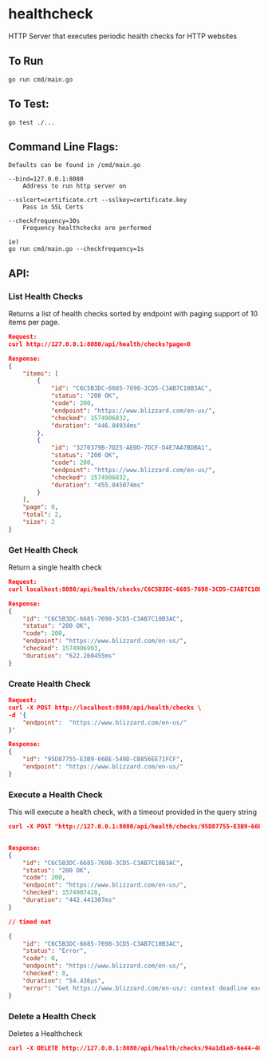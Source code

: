 # healthcheck
HTTP Server that executes periodic health checks for HTTP websites

## To Run
```
go run cmd/main.go
```

## To Test:
```
go test ./...
```

## Command Line Flags:
```
Defaults can be found in /cmd/main.go

--bind=127.0.0.1:8080
    Address to run http server on

--sslcert=certificate.crt --sslkey=certificate.key
    Pass in SSL Certs

--checkfrequency=30s
    Frequency healthchecks are performed

ie)
go run cmd/main.go --checkfrequency=1s
```

## API:
### List Health Checks
Returns a list of health checks sorted by endpoint with paging support of 10 items per page.
```json
Request:
curl http://127.0.0.1:8080/api/health/checks?page=0

Response:
{
    "items": [
        {
            "id": "C6C5B3DC-6685-7698-3CD5-C3AB7C10B3AC",
            "status": "200 OK",
            "code": 200,
            "endpoint": "https://www.blizzard.com/en-us/",
            "checked": 1574906832,
            "duration": "446.04934ms"
        },
        {
            "id": "3270379B-7D25-AE0D-7DCF-D4E7AA7BDBA1",
            "status": "200 OK",
            "code": 200,
            "endpoint": "https://www.blizzard.com/en-us/",
            "checked": 1574906832,
            "duration": "455.045074ms"
        }
    ],
    "page": 0,
    "total": 2,
    "size": 2
}
```

### Get Health Check
Return a single health check
```json
Request:
curl localhost:8080/api/health/checks/C6C5B3DC-6685-7698-3CD5-C3AB7C10B3AC

Response:
{
    "id": "C6C5B3DC-6685-7698-3CD5-C3AB7C10B3AC",
    "status": "200 OK",
    "code": 200,
    "endpoint": "https://www.blizzard.com/en-us/",
    "checked": 1574906993,
    "duration": "622.260455ms"
}
```

### Create Health Check

```json
Request:
curl -X POST http://localhost:8080/api/health/checks \
-d '{
    "endpoint":  "https://www.blizzard.com/en-us/"
}'

Response:
{
    "id": "95D87755-E3B9-66BE-549D-CB856EE71FCF",
    "endpoint": "https://www.blizzard.com/en-us/"
}
```

### Execute a Health Check
This will execute a health check, with a timeout provided in the query string

```json
curl -X POST "http://127.0.0.1:8080/api/health/checks/95D87755-E3B9-66BE-549D-CB856EE71FCF/try?timeout=10s"


Response:
{
    "id": "C6C5B3DC-6685-7698-3CD5-C3AB7C10B3AC",
    "status": "200 OK",
    "code": 200,
    "endpoint": "https://www.blizzard.com/en-us/",
    "checked": 1574907428,
    "duration": "442.441307ms"
}

// timed out

{
    "id": "C6C5B3DC-6685-7698-3CD5-C3AB7C10B3AC",
    "status": "Error",
    "code": 0,
    "endpoint": "https://www.blizzard.com/en-us/",
    "checked": 0,
    "duration": "54.436µs",
    "error": "Get https://www.blizzard.com/en-us/: context deadline exceeded"
}

```

### Delete a Health Check
Deletes a Healthcheck
```json
curl -X DELETE http://127.0.0.1:8080/api/health/checks/94a1d1e8-6e44-409e-9cb4-7bfcac2de1ae
```


